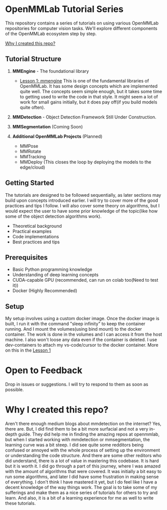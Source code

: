 # OpenMMLab Tutorial Series

This repository contains a series of tutorials on using various OpenMMLab repositories for computer vision tasks. We'll explore different components of the OpenMMLab ecosystem step by step.


[Why I created this repo?](#why-i-created-this-repo)


## Tutorial Structure

1. **MMEngine** - The foundational library
    - [Lesson 1: mmengine](lessons/lesson_1/lesson_1_1.md)
   This is one of the fundamental libraries of OpenMMLab. It has some design concepts which are implemented quite well. The concepts seem simple enough, but it takes some time to getting used to write the code in that style. It might seem a lot of work for small gains initially, but it does pay off(if you build models quite often).

2. **MMDetection** - Object Detection Framework
   Still Under Construction. 

3. **MMSegmentation** (Coming Soon)

5. **Additional OpenMMLab Projects** (Planned)
   - MMPose
   - MMRotate
   - MMTracking
   - MMDeploy (This closes the loop by deploying the models to the edge/cloud)

## Getting Started

The tutorials are designed to be followed sequentially, as later sections may build upon concepts introduced earlier. 
I will try to cover more of the good practices and tips I follow. I will also cover some theory on algorithms, but I would expect the user to have some prior knowledge of the topic(like how some of the object detection algorithms work).
- Theoretical background
- Practical examples
- Code implementations
- Best practices and tips

## Prerequisites

- Basic Python programming knowledge
- Understanding of deep learning concepts
- CUDA-capable GPU (recommended, can run on colab too(Need to test it))
- Docker (Highly Recommended)

## Setup
My setup involves using a custom docker image. Once the docker image is built, I run it with the command "sleep infinity" to keep the container running. And I mount the volumes(using bind mount) to the docker container. The work is done in the volumes and I can access it from the host machine. I also won't loose any data even if the container is deleted.
I use dev-containers to attach my vs-code/cursor to the docker container.
More on this in the [Lesson 1](lessons/lesson_1/lesson_1_1.md)


# Open to Feedback
Drop in issues or suggestions. I will try to respond to them as soon as possible.


# Why I created this repo? 
Aren't there enough medium blogs about mmdetection on the internet? 
Yes, there are. 
But, I did find them to be a bit more surfacial and not a very in-depth guide. They did help me in finding the amazing repos at openmmlab, but when I started working with mmdetection or mmsegmentation, the learning curve was a bit steep. 
I did see quite some redditors being confused or annoyed with the whole process of setting up the environment or understanding the code structure. And there are some other reditors who did understand, there is a lot of value in mastering this codebase. It is hard but it is worth it. 
I did go through a part of this journey, where I was amazed with the amount of algorithms that were covered. It was initially a bit easy to run some algorithms, and later I did have some frustration in making sense of everything. I don't think I have mastered it yet, but I do feel like I have a decent knowledge of the way things work. The goal is to take some of my sufferings and make them as a nice series of tutorials for others to try and learn. And also, it is a bit of a learning experience for me as well to write these tutorials. 